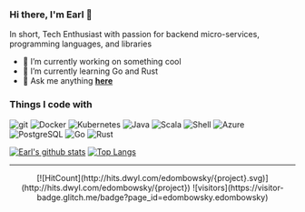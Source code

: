 ### Hi there, I'm Earl 👋

In short, Tech Enthusiast with passion for backend micro-services, programming languages, and libraries

- 🔭 I’m currently working on something cool
- 🌱 I’m currently learning Go and Rust
- 💬 Ask me anything <a href="https://github.com/edombowsky/edombowsky/issues/new"><b>here</b></a><br>

<!--
**edombowsky/edombowsky** is a ✨ _special_ ✨ repository because its `README.md` (this file) appears on your GitHub profile.

Here are some ideas to get you started:

- 🔭 I’m currently working on ...
- 🌱 I’m currently learning ...
- 👯 I’m looking to collaborate on ...
- 🤔 I’m looking for help with ...
- 💬 Ask me about ...
- 📫 How to reach me: ...
- 😄 Pronouns: ...
- ⚡ Fun fact: ...
-->

### Things I code with
<p>
  <img alt="git" src="https://img.shields.io/badge/-Git-F05032?style=flat-square&logo=git&logoColor=white" />
  <img alt="Docker" src="https://img.shields.io/badge/-Docker-46a2f1?style=flat-square&logo=docker&logoColor=white" />
  <img alt="Kubernetes" src="https://img.shields.io/badge/-Kubernetes-2088FF?style=flat-square&logo=kubernetes&logoColor=white" />
  <img alt="Java" src="https://img.shields.io/badge/-Java-F05032?style=flat-square&logo=java&logoColor=white" />
  <img alt="Scala" src="https://img.shields.io/badge/-Scala-13aa52?style=flat-square&logo=scala&logoColor=white" />
  <img alt="Shell" src="https://img.shields.io/badge/-Shell-1a73e8?style=flat-square&logo=shell&logoColor=white" />
  <img alt="Azure" src="https://img.shields.io/badge/-Azure-764ABC?style=flat-square&logo=microsoft-azure&logoColor=white" />
  <img alt="PostgreSQL" src="https://img.shields.io/badge/-PostgreSQL-311C87?style=flat-square&logo=postgresql&logoColor=white" />
  <img alt="Go" src="https://img.shields.io/badge/-Go-311C87?style=flat-square&logo=go&logoColor=white" />
  <img alt="Rust" src="https://img.shields.io/badge/-Rust-430098?style=flat-square&logo=rust&logoColor=white" />
</p>

[![Earl's github stats](https://github-readme-stats.vercel.app/api?username=edombowsky&show_icons=true&theme=tokyonight)](https://github.com/anuraghazra/github-readme-stats)
[![Top Langs](https://github-readme-stats.vercel.app/api/top-langs/?username=edombowsky&layout=compact&theme=tokyonight)](https://github.com/anuraghazra/github-readme-stats)


---

<div align="center">
  [![HitCount](http://hits.dwyl.com/edombowsky/{project}.svg)](http://hits.dwyl.com/edombowsky/{project})
  ![visitors](https://visitor-badge.glitch.me/badge?page_id=edombowsky.edombowsky)
</div>




<!--
Statistics taken from here: [github-readme-stats](https://github.com/anuraghazra/github-readme-stats)
Shields and badges taken from: [ShieldsIO](https://shields.io/)
Simple icons taken from here: [SimpleIcons](https://simpleicons.org/)
-->
<!--
Some intereting articles to get ideas about this page
    [How to Create a Self-Updating README.md for your GitHub Profile](https://medium.com/swlh/how-to-create-a-self-updating-readme-md-for-your-github-profile-f8b05744ca91)
    [How to create beatiful Github profile README.md](https://fullyunderstood.com/how-to-create-beautiful-github-profile-readmemd/)
-->
